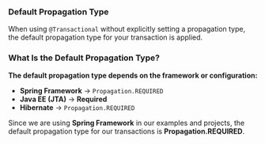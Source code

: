 ### Default Propagation Type
When using `@Transactional` without explicitly setting a propagation type, the default propagation type for your transaction is applied.

### **What Is the Default Propagation Type?**
**The default propagation type depends on the framework or configuration:**
- **Spring Framework** → `Propagation.REQUIRED`
- **Java EE (JTA)** → **Required**
- **Hibernate** → `Propagation.REQUIRED`

Since we are using **Spring Framework** in our examples and projects, the default propagation type for our transactions is **Propagation.REQUIRED**.
